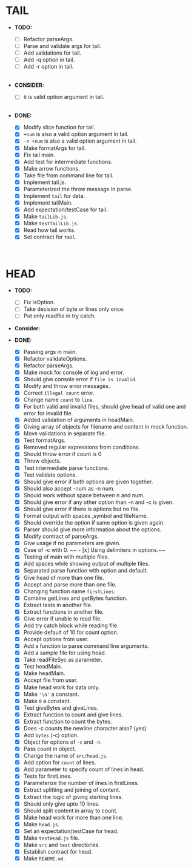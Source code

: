 # TAIL

- **TODO:**

  - [ ] Refactor parseArgs.
  - [ ] Parse and validate args for tail.
  - [ ] Add validations for tail.
  - [ ] Add -q option in tail.
  - [ ] Add -r option in tail.

  <br/>
  
- **CONSIDER:**
 
  - [ ] `0` is valid option argument in tail.

  <br/>

- **DONE:**

  - [x] Modify slice function for tail.
  - [x] `+num` is also a valid option argument in tail.
  - [x] `-n +num` is also a valid option argument in tail.
  - [x] Make formatArgs for tail.
  - [x] Fix tail main.
  - [x] Add test for intermediate functions.
  - [x] Make arrow functions.
  - [x] Take file from command line for tail.
  - [x] Implement tail.js.
  - [x] Parameterized the throw message in parse.
  - [x] Implement `tail` for data.
  - [x] Implement tailMain.
  - [x] Add expectation/testCase for tail.
  - [x] Make `tailLib.js`.
  - [x] Make `testTailLib.js`.
  - [x] Read how tail works.
  - [x] Set contract for `tail`.

<br/>

# HEAD

- **TODO:**
  - [ ] Fix isOption.
  - [ ] Take decision of byte or lines only once.
  - [ ] Put only readfile in try catch.

- **Consider:**

- **DONE:**

  - [x] Passing args in main. 
  - [x] Refactor validateOptions. 
  - [x] Refactor parseArgs. 
  - [x] Make mock for console of log and error.
  - [x] Should give console error if `file is invalid`.
  - [x] Modify and throw error messages.
  - [x] Correct `illegal count` error.
  - [x] Change name `count` to `line`.
  - [x] For both valid and invalid files, should give head of valid one and error for invalid file.
  - [x] Added validation of arguments in headMain.
  - [x] Giving array of objects for filename and content in mock function.
  - [x] Move validations in separate file.
  - [x] Test formatArgs.
  - [x] Removed regular expressions from conditions.
  - [x] Should throw error if count is 0
  - [x] Throw objects.
  - [x] Test intermediate parse functions.
  - [x] Test validate options.
  - [x] Should give error if both options are given together.
  - [x] Should also accept -num as -n num.
  - [x] Should work without space between n and num.
  - [x] Should give error if any other option than -n and -c is given.
  - [x] Should give error if there is options but no file.
  - [x] Format output with spaces ,symbol and fileName.
  - [x] Should override the option if same option is given again.
  - [x] Parser should give more information about the options.
  - [x] Modify contract of parseArgs.
  - [x] Give usage if no parameters are given.
  - [x] Case of -c with 0.
~~  - [x] Using delimiters in options.~~
  - [x] Testing of main with multiple files.
  - [x] Add spaces while showing output of multiple files.
  - [x] Separated parse function with option and default.
  - [x] Give head of more than one file. 
  - [x] Accept and parse more than one file.
  - [x] Changing function name `firstLines`.
  - [x] Combine getLines and getBytes function.
  - [x] Extract tests in another file.
  - [x] Extract functions in another file.
  - [x] Give error if unable to read file.
  - [x] Add try catch block while reading file.
  - [x] Provide default of 10 for count option.
  - [x] Accept options from user.
  - [x] Add a function to parse command line arguments.
  - [x] Add a sample file for using head.
  - [x] Take readFileSyc as parameter.
  - [x] Test headMain.
  - [x] Make headMain.
  - [x] Accept file from user.
  - [x] Make head work for data only.
  - [x] Make `'\n'` a constant.
  - [x] Make `0` a constant.
  - [x] Test giveBytes and giveLines.
  - [x] Extract function to count and give lines.
  - [x] Extract function to count the bytes.
  - [x] Does -c counts the newline character also? (yes)
  - [x] Add `bytes` (-c) option.
  - [x] Object for options of `-c` and `-n`.
  - [x] Pass count in object.
  - [x] Change the name of `src/head.js`.
  - [x] Add option for `count` of lines.
  - [x] Add parameter to specify count of lines in head.
  - [x] Tests for firstLines.
  - [x] Parameterize the number of lines in firstLines. 
  - [x] Extract splitting and joining of content.
  - [x] Extract the logic of giving starting lines.
  - [x] Should only give upto 10 lines.
  - [x] Should split content in array to count.
  - [x] Make head work for more than one line.
  - [x] Make `head.js`.
  - [x] Set an expectation/testCase for head.
  - [x] Make `testHead.js` file.
  - [x] Make `src` and `test` directories.
  - [x] Establish contract for head.
  - [x] Make `README.md`.